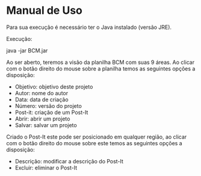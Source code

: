 # Manual de Uso

Para sua execução é necessário ter o Java instalado (versão JRE). 

Execução:

java -jar BCM.jar

Ao ser aberto, teremos a visão da planilha BCM com suas 9 áreas. Ao clicar com o botão direito do mouse sobre a planilha temos as seguintes opções a disposição:

* Objetivo: objetivo deste projeto
* Autor: nome do autor
* Data: data de criação
* Número: versão do projeto
* Post-it: criação de um Post-It
* Abrir: abrir um projeto
* Salvar: salvar um projeto

Criado o Post-It este pode ser posicionado em qualquer região, ao clicar com o botão direito do mouse sobre este temos as seguintes opções a disposição:

* Descrição: modificar a descrição do Post-It
* Excluir: eliminar o Post-It